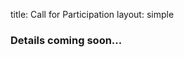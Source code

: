 title: Call for Participation
layout: simple

### Details coming soon...

[//]: # (This page contains all information regarding the proposal process for PyCon Portugal – we will update it regularly as new information becomes available.)

[//]: # ()
[//]: # (The talk submissions are **closed**! If you have any questions, please do not hesitate to contact us at [content@pycon.pt]&#40;mailto:content@pycon.pt&#41;. Don't forget to follow us on Twitter [@PyConPT]&#40;https://twitter.com/PyConPT&#41;{:target="_blank"} for the latest up to date information!)

[//]: # ()
[//]: # (** Deadline was 2022-06-30 23h59 UTC 🔥 **- precisely speaking, that was June 30th, 2022, 23:59 UTC. You can edit your submissions up until this date.)

[//]: # ()
[//]: # (If you think you have something great to talk about – submit your idea! If you are unsure, talk it over with somebody, or go to [Slack]&#40;https://join.slack.com/t/pyconportugal/shared_invite/zt-1ckszg1ye-QDgxx3lOkC15Ocal8xhCSg&#41;{:target="_blank"} to find previous speakers and participants to discuss your idea with. ** When in doubt, submit your talk 😉!**)

[//]: # ()
[//]: # (<center>[<button class="btn">Submit your talk here!</button>]&#40;https://pretalx.evolutio.pt/pyconpt2022/cfp&#41;{:target="_blank"}</center>)

[//]: # ()
[//]: # (---)

[//]: # ()
[//]: # (** CfP powered by: **)

[//]: # ()
[//]: # ([![pretalx]&#40;/static/images/other/pretalx.svg&#41;{:class='hotel'}]&#40;https://pretalx.com/p/about/&#41;{:target="_blank"})

